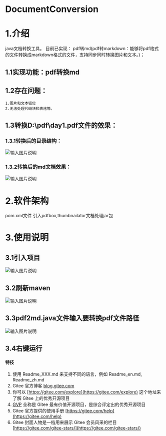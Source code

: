 # DocumentConversion

# 1.介绍

java文档转换工具。 
目前已实现： pdf转md(pdf转markdown：能够将pdf格式的文件转换成markdown格式的文件，支持同步同时转换图片和文本。)；

## 1.1实现功能：pdf转换md

## 1.2存在问题：
    1.图片和文本错位
    2.无法处理代码块和表格等。
## 1.3转换D:\pdf\day1.pdf文件的效果：
### 1.3.1转换后的目录结构：
![输入图片说明](https://images.gitee.com/uploads/images/2021/0115/093958_d361d6d2_1012259.png "屏幕截图.png")
### 1.3.2转换后的md文档效果：
![输入图片说明](https://images.gitee.com/uploads/images/2021/0115/094142_46370529_1012259.png "屏幕截图.png")


# 2.软件架构
pom.xml文件
引入pdfbox,thumbnailator文档处理jar包


# 3.使用说明

## 3.1引入项目
![输入图片说明](https://images.gitee.com/uploads/images/2021/0115/093309_d80acfc5_1012259.png "屏幕截图.png")
## 3.2刷新maven
![输入图片说明](https://images.gitee.com/uploads/images/2021/0115/093239_62a5ddb9_1012259.png "屏幕截图.png")
## 3.3pdf2md.java文件输入要转换pdf文件路径
![输入图片说明](https://images.gitee.com/uploads/images/2021/0115/093438_ef46b033_1012259.png "屏幕截图.png")
## 3.4右键运行





#### 特技

1.  使用 Readme\_XXX.md 来支持不同的语言，例如 Readme\_en.md, Readme\_zh.md
2.  Gitee 官方博客 [blog.gitee.com](https://blog.gitee.com)
3.  你可以 [https://gitee.com/explore](https://gitee.com/explore) 这个地址来了解 Gitee 上的优秀开源项目
4.  [GVP](https://gitee.com/gvp) 全称是 Gitee 最有价值开源项目，是综合评定出的优秀开源项目
5.  Gitee 官方提供的使用手册 [https://gitee.com/help](https://gitee.com/help)
6.  Gitee 封面人物是一档用来展示 Gitee 会员风采的栏目 [https://gitee.com/gitee-stars/](https://gitee.com/gitee-stars/)
